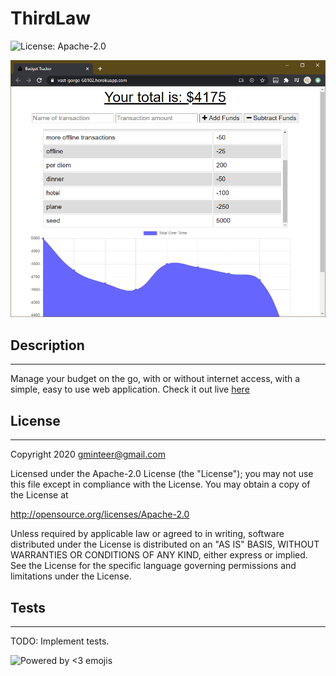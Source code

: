 # ThirdLaw

![License: Apache-2.0](https://img.shields.io/badge/license-Apache%202.0-green.svg)

![screenshot](docs/img/screenshot.png)

## Description

---

Manage your budget on the go, with or without internet access, with a simple, easy to use web application. Check it out live [here](https://vast-gorge-68102.herokuapp.com/)

## License

---

Copyright 2020 gminteer@gmail.com

Licensed under the Apache-2.0 License (the "License");
you may not use this file except in compliance with the License.
You may obtain a copy of the License at

<http://opensource.org/licenses/Apache-2.0>

Unless required by applicable law or agreed to in writing, software
distributed under the License is distributed on an "AS IS" BASIS,
WITHOUT WARRANTIES OR CONDITIONS OF ANY KIND, either express or implied.
See the License for the specific language governing permissions and
limitations under the License.

## Tests

---

TODO: Implement tests.

![Powered by <3 emojis](https://img.shields.io/badge/made%20with-%F0%9F%92%96-lightgrey.svg)
